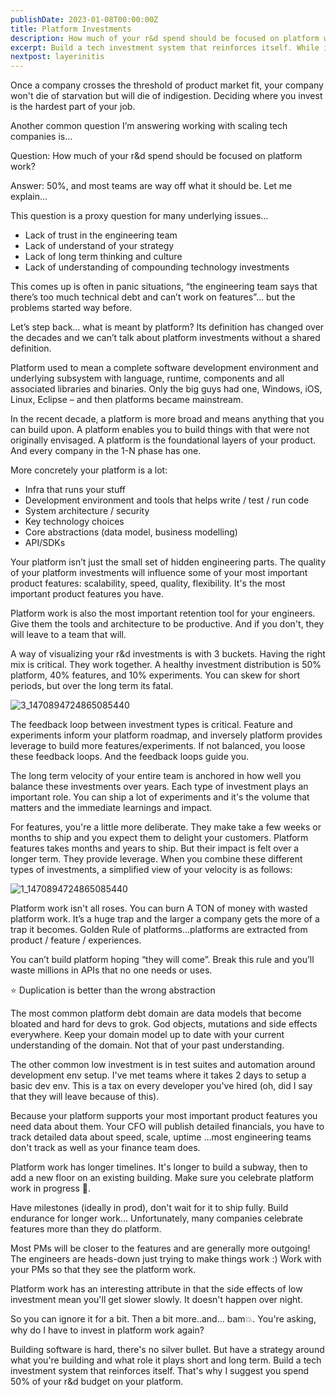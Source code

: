 ```yaml
---
publishDate: 2023-01-08T00:00:00Z
title: Platform Investments
description: How much of your r&d spend should be focused on platform work?
excerpt: Build a tech investment system that reinforces itself. While it's controversial, I suggest you spend 50% of your r&d budget on your platform.
nextpost: layerinitis
---
```


Once a company crosses the threshold of product market fit, your company won't die of starvation but will die of indigestion. Deciding where you invest is the hardest part of your job.

Another common question I’m answering working with scaling tech companies is…

Question: How much of your r&d spend should be focused on platform work?

Answer: 50%, and most teams are way off what it should be. Let me explain...

This question is a proxy question for many underlying issues…

- Lack of trust in the engineering team
- Lack of understand of your strategy
- Lack of long term thinking and culture
- Lack of understanding of compounding technology investments

This comes up is often in panic situations, “the engineering team says that there’s too much technical debt and can’t work on features”… but the problems started way before.

Let’s step back… what is meant by platform? Its definition has changed over the decades and we can’t talk about platform investments without a shared definition.

Platform used to mean a complete software development environment and underlying subsystem with language, runtime, components and all associated libraries and binaries. Only the big guys had one, Windows, iOS, Linux, Eclipse – and then platforms became mainstream.

In the recent decade, a platform is more broad and means anything that you can build upon. A platform enables you to build things with that were not originally envisaged. A platform is the foundational layers of your product. And every company in the 1-N phase has one.

More concretely your platform is a lot:

- Infra that runs your stuff
- Development environment and tools that helps write / test / run code
- System architecture / security
- Key technology choices
- Core abstractions (data model, business modelling)
- API/SDKs

Your platform isn’t just the small set of hidden engineering parts. The quality of your platform investments will influence some of your most important product features: scalability, speed, quality, flexibility. It's the most important product features you have.

Platform work is also the most important retention tool for your engineers. Give them the tools and architecture to be productive. And if you don't, they will leave to a team that will.

A way of visualizing your r&d investments is with 3 buckets. Having the right mix is critical. They work together. A healthy investment distribution is 50% platform, 40% features, and 10% experiments. You can skew for short periods, but over the long term its fatal.

![3_1470894724865085440](chapter2-assets/exp-fea-plat.png)

The feedback loop between investment types is critical. Feature and experiments inform your platform roadmap, and inversely platform provides leverage to build more features/experiments. If not balanced, you loose these feedback loops. And the feedback loops guide you.

The long term velocity of your entire team is anchored in how well you balance these investments over years. Each type of investment plays an important role. You can ship a lot of experiments and it's the volume that matters and the immediate learnings and impact.

For features, you're a little more deliberate. They make take a few weeks or months to ship and you expect them to delight your customers. Platform features takes months and years to ship. But their impact is felt over a longer term. They provide leverage. When you combine these different types of investments, a simplified view of your velocity is as follows:

![1_1470894724865085440](chapter2-assets/rnd-velocity.png)

Platform work isn't all roses. You can burn A TON of money with wasted platform work. It’s a huge trap and the larger a company gets the more of a trap it becomes. Golden Rule of platforms...platforms are extracted from product / feature / experiences.

You can’t build platform hoping “they will come”. Break this rule and you’ll waste millions in APIs that no one needs or uses.

⭐️ Duplication is better than the wrong abstraction

The most common platform debt domain are data models that become bloated and hard for devs to grok. God objects, mutations and side effects everywhere. Keep your domain model up to date with your current understanding of the domain. Not that of your past understanding.

The other common low investment is in test suites and automation around development env setup. I've met teams where it takes 2 days to setup a basic dev env. This is a tax on every developer you've hired (oh, did I say that they will leave because of this).

Because your platform supports your most important product features you need data about them. Your CFO will publish detailed financials, you have to track detailed data about speed, scale, uptime ...most engineering teams don't track as well as your finance team does.

Platform work has longer timelines. It's longer to build a subway, then to add a new floor on an existing building. Make sure you celebrate platform work in progress 🎉.

Have milestones (ideally in prod), don't wait for it to ship fully. Build endurance for longer work... Unfortunately, many companies celebrate features more than they do platform.

Most PMs will be closer to the features and are generally more outgoing! The engineers are heads-down just trying to make things work :) Work with your PMs so that they see the platform work.

Platform work has an interesting attribute in that the side effects of low investment mean you'll get slower slowly. It doesn't happen over night.

So you can ignore it for a bit. Then a bit more..and... bam💥. You're asking, why do I have to invest in platform work again?

Building software is hard, there's no silver bullet. But have a strategy around what you're building and what role it plays short and long term. Build a tech investment system that reinforces itself. That's why I suggest you spend 50% of your r&d budget on your platform.
